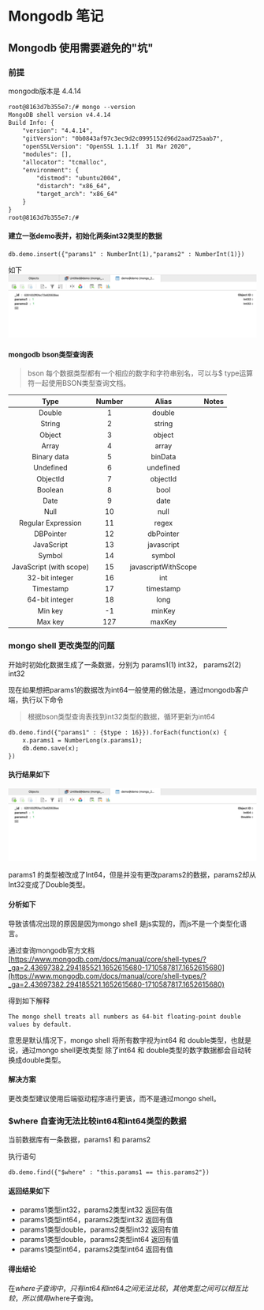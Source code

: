# Mongodb 笔记

## Mongodb 使用需要避免的"坑"

### 前提

mongodb版本是 4.4.14

```shell
root@8163d7b355e7:/# mongo --version
MongoDB shell version v4.4.14
Build Info: {
    "version": "4.4.14",
    "gitVersion": "0b0843af97c3ec9d2c0995152d96d2aad725aab7",
    "openSSLVersion": "OpenSSL 1.1.1f  31 Mar 2020",
    "modules": [],
    "allocator": "tcmalloc",
    "environment": {
        "distmod": "ubuntu2004",
        "distarch": "x86_64",
        "target_arch": "x86_64"
    }
}
root@8163d7b355e7:/# 
```

#### 建立一张demo表并，初始化两条int32类型的数据

```shell
db.demo.insert({"params1" : NumberInt(1),"params2" : NumberInt(1)})
```

如下
![img.png](img.png)

#### mongodb bson类型查询表

> bson 每个数据类型都有一个相应的数字和字符串别名，可以与$ type运算符一起使用BSON类型查询文档。

| Type | Number | Alias | Notes |
| :----: | :----:  | :----: | :----: |
| Double |    1 | double |  |
| String | 2 | string |  |
| Object | 3 | object |  |
| Array | 4 | array |  |
| Binary data     | 5 | binData  |  |
| Undefined | 6 | undefined |  |
| ObjectId | 7 | objectId |  |
| Boolean | 8 | bool |  |
| Date | 9 | date |  |
| Null | 10 | null |  |
| Regular Expression     | 11 | regex |  |
| DBPointer  | 12 | dbPointer |  |
| JavaScript | 13 | javascript |  |
| Symbol | 14 | symbol |  |
| JavaScript (with scope)     | 15 | javascriptWithScope |  |
| 32-bit integer    | 16 | int |  |
| Timestamp     | 17 | timestamp |  |
| 64-bit integer         | 18 | long |  |
| Min key        | -1 | minKey |  |
| Max key     | 127  | maxKey |  |

### mongo shell 更改类型的问题

开始时初始化数据生成了一条数据，分别为 params1(1) int32， params2(2) int32

现在如果想把params1的数据改为int64一般使用的做法是，通过mongodb客户端，执行以下命令
> 根据bson类型查询表找到int32类型的数据，循环更新为int64

```shell
db.demo.find({"params1" : {$type : 16}}).forEach(function(x) {
	x.params1 = NumberLong(x.params1);
	db.demo.save(x);
})
```

#### 执行结果如下

![img_1.png](img_1.png)

params1 的类型被改成了Int64，但是并没有更改params2的数据，params2却从Int32变成了Double类型。

#### 分析如下

导致该情况出现的原因是因为mongo shell 是js实现的，而js不是一个类型化语言。

通过查询mongodb官方文档
[https://www.mongodb.com/docs/manual/core/shell-types/?_ga=2.43697382.294185521.1652615680-1710587817.1652615680](https://www.mongodb.com/docs/manual/core/shell-types/?_ga=2.43697382.294185521.1652615680-1710587817.1652615680)

得到如下解释

```text
The mongo shell treats all numbers as 64-bit floating-point double values by default.
```

意思是默认情况下，mongo shell 将所有数字视为int64 和 double类型，也就是说，通过mongo shell更改类型 除了int64 和 double类型的数字数据都会自动转换成double类型。

#### 解决方案

更改类型建议使用后端驱动程序进行更该，而不是通过mongo shell。

### $where 自查询无法比较int64和int64类型的数据

当前数据库有一条数据，params1 和 params2

执行语句

```shell
db.demo.find({"$where" : "this.params1 == this.params2"})
```

#### 返回结果如下

+ params1类型int32，params2类型int32 返回有值
+ params1类型int64，params2类型int32 返回有值
+ params1类型double，params2类型int32 返回有值
+ params1类型double，params2类型int64 返回有值
+ params1类型int64，params2类型int64 返回有值

#### 得出结论

在$where 子查询中，只有int64和int64之间无法比较，其他类型之间可以相互比较，所以慎用$where子查询。
